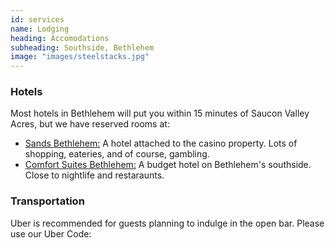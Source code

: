 ```yaml
---
id: services
name: Lodging
heading: Accomodations
subheading: Southside, Bethlehem 
image: "images/steelstacks.jpg"
---
```


### Hotels

Most hotels in Bethlehem will put you within 15 minutes of Saucon Valley Acres, but we have reserved rooms at: 
- [Sands Bethlehem:](https://www.pasands.com/Accommodations.html) A hotel attached to the casino property. Lots of shopping, eateries, and of course, gambling. 
- [Comfort Suites Bethlehem:](https://www.choicehotels.com/pennsylvania/bethlehem/comfort-suites-hotels/pa209) A budget hotel on Bethlehem's southside. Close to nightlife and restaraunts. 

### Transportation

Uber is recommended for guests planning to indulge in the open bar. Please use our Uber Code:
